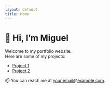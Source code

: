 ```yaml
---
layout: default
title: Home
---
```


# 👋 Hi, I’m Miguel

Welcome to my portfolio website.  
Here are some of my projects:

- [Project 1](https://github.com/Miguel000/project1)
- [Project 2](https://github.com/Miguel000/project2)

📫 You can reach me at [your.email@example.com](mailto:your.email@example.com).

